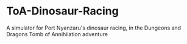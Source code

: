 # ToA-Dinosaur-Racing
A simulator for Port Nyanzaru's dinosaur racing, in the Dungeons and Dragons Tomb of Annihilation adventure
